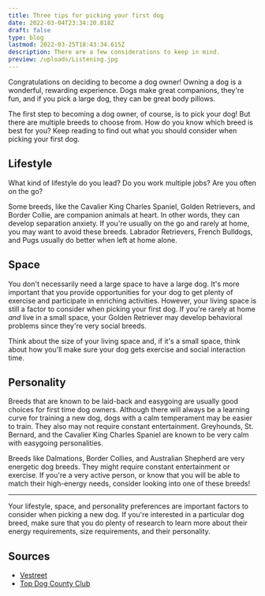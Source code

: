```yaml
---
title: Three tips for picking your first dog
date: 2022-03-04T23:34:20.818Z
draft: false
type: blog
lastmod: 2022-03-25T18:43:34.615Z
description: There are a few considerations to keep in mind.
preview: /uploads/Listening.jpg
---
```


Congratulations on deciding to become a dog owner! Owning a dog is a wonderful, rewarding experience. Dogs make great companions, they're fun, and if you pick a large dog, they can be great body pillows. 

The first step to becoming a dog owner, of course, is to pick your dog! But there are multiple breeds to choose from. How do you know which breed is best for you? Keep reading to find out what you should consider when picking your first dog.

## Lifestyle

What kind of lifestyle do you lead? Do you work multiple jobs? Are you often on the go? 

Some breeds, like the Cavalier King Charles Spaniel, Golden Retrievers, and Border Collie, are companion animals at heart. In other words, they can develop separation anxiety. If you're usually on the go and rarely at home, you may want to avoid these breeds. Labrador Retrievers, French Bulldogs, and Pugs usually do better when left at home alone. 

## Space

You don't necessarily need a large space to have a large dog. It's more important that you provide opportunities for your dog to get plenty of exercise and participate in enriching activities. However, your living space is still a factor to consider when picking your first dog. If you're rarely at home *and* live in a small space, your Golden Retriever may develop behavioral problems since they're very social breeds. 

Think about the size of your living space and, if it's a small space, think about how you'll make sure your dog gets exercise and social interaction time.

## Personality

Breeds that are known to be laid-back and easygoing are usually good choices for first time dog owners. Although there will always be a learning curve for training a new dog, dogs with a calm temperament may be easier to train. They also may not require constant entertainment. Greyhounds, St. Bernard, and the Cavalier King Charles Spaniel are known to be very calm with easygoing personalities.

Breeds like Dalmations, Border Collies, and Australian Shepherd are very energetic dog breeds. They might require constant entertainment or exercise. If you're a very active person, or know that you will be able to match their high-energy needs, consider looking into one of these breeds!

---

Your lifestyle, space, and personality preferences are important factors to consider when picking a new dog. If you're interested in a particular dog breed, make sure that you do plenty of research to learn more about their energy requirements, size requirements, and their personality. 

## Sources
* [Vestreet](http://www.vetstreet.com/our-pet-experts/getting-your-first-dog-heres-how-to-find-the-best-breed-for-you)
* [Top Dog County Club](https://www.topdogcountryclub.com/blog/temperament-personality-behavior-what-can-i-change-and-what-can-i-not)